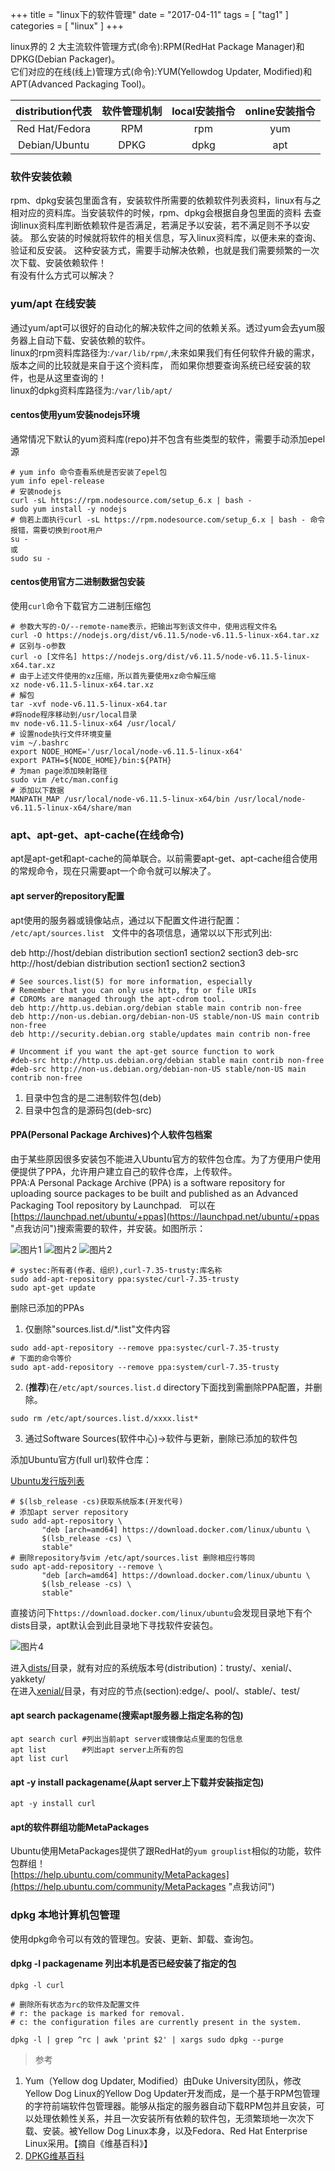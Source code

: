 +++
title = "linux下的软件管理"
date = "2017-04-11"
tags = [ "tag1" ]
categories = [ "linux" ]
+++

linux界的 2 大主流软件管理方式(命令):RPM(RedHat Package Manager)和DPKG(Debian Packager)。  
它们对应的在线(线上)管理方式(命令):YUM(Yellowdog Updater, Modified)和APT(Advanced Packaging Tool)。
<!--more-->
|distribution代表|软件管理机制|local安装指令|online安装指令|
|:-------------:|:----------:|:----------:|:-----------:|
| Red Hat/Fedora|    RPM     |    rpm     |     yum     |
| Debian/Ubuntu |   DPKG     |    dpkg    |     apt     |

### 软件安装依赖

rpm、dpkg安装包里面含有，安装软件所需要的依赖软件列表资料，linux有与之相对应的资料库。当安装软件的时候，rpm、dpkg会根据自身包里面的资料
去查询linux资料库判断依赖软件是否满足，若满足予以安装，若不满足则不予以安装。
那么安装的时候就将软件的相关信息，写入linux资料库，以便未来的查询、验证和反安装。
这种安装方式，需要手动解决依赖，也就是我们需要频繁的一次次下载、安装依赖软件！  
有没有什么方式可以解决？

### yum/apt 在线安装

通过yum/apt可以很好的自动化的解决软件之间的依赖关系。透过yum会去yum服务器上自动下载、安装依赖的软件。  
linux的rpm资料库路径为:`/var/lib/rpm/`,未來如果我们有任何软件升級的需求，
版本之间的比较就是来自于这个资料库， 而如果你想要查询系统已经安装的软件，也是从这里查询的！  
linux的dpkg资料库路径为:`/var/lib/apt/`

#### centos使用yum安装nodejs环境

通常情况下默认的yum资料库(repo)并不包含有些类型的软件，需要手动添加epel源
```shell
# yum info 命令查看系统是否安装了epel包
yum info epel-release
# 安装nodejs
curl -sL https://rpm.nodesource.com/setup_6.x | bash -
sudo yum install -y nodejs
# 倘若上面执行curl -sL https://rpm.nodesource.com/setup_6.x | bash - 命令报错，需要切换到root用户
su -
或
sudo su -
```

#### centos使用官方二进制数据包安装

使用`curl`命令下载官方二进制压缩包
```shell
# 参数大写的-O/--remote-name表示，把输出写到该文件中，使用远程文件名
curl -O https://nodejs.org/dist/v6.11.5/node-v6.11.5-linux-x64.tar.xz
# 区别与-o参数
curl -o [文件名] https://nodejs.org/dist/v6.11.5/node-v6.11.5-linux-x64.tar.xz
# 由于上述文件使用的xz压缩，所以首先要使用xz命令解压缩
xz node-v6.11.5-linux-x64.tar.xz
# 解包
tar -xvf node-v6.11.5-linux-x64.tar
#将node程序移动到/usr/local目录
mv node-v6.11.5-linux-x64 /usr/local/
# 设置node执行文件环境变量
vim ~/.bashrc
export NODE_HOME='/usr/local/node-v6.11.5-linux-x64'
export PATH=${NODE_HOME}/bin:${PATH}
# 为man page添加映射路径
sudo vim /etc/man.config
# 添加以下数据
MANPATH_MAP /usr/local/node-v6.11.5-linux-x64/bin /usr/local/node-v6.11.5-linux-x64/share/man
```

### apt、apt-get、apt-cache(在线命令)

apt是apt-get和apt-cache的简单联合。以前需要apt-get、apt-cache组合使用的常规命令，现在只需要apt一个命令就可以解决了。

#### apt server的repository配置
apt使用的服务器或镜像站点，通过以下配置文件进行配置：  
`/etc/apt/sources.list`  
文件中的各项信息，通常以以下形式列出:  

deb http://host/debian distribution section1 section2 section3
deb-src http://host/debian distribution section1 section2 section3

```shell
# See sources.list(5) for more information, especially
# Remember that you can only use http, ftp or file URIs
# CDROMs are managed through the apt-cdrom tool.
deb http://http.us.debian.org/debian stable main contrib non-free
deb http://non-us.debian.org/debian-non-US stable/non-US main contrib non-free
deb http://security.debian.org stable/updates main contrib non-free
     
# Uncomment if you want the apt-get source function to work
#deb-src http://http.us.debian.org/debian stable main contrib non-free
#deb-src http://non-us.debian.org/debian-non-US stable/non-US main contrib non-free
```
1. 目录中包含的是二进制软件包(deb)
2. 目录中包含的是源码包(deb-src)

#### PPA(Personal Package Archives)个人软件包档案

由于某些原因很多安装包不能进入Ubuntu官方的软件包仓库。为了方便用户使用便提供了PPA，允许用户建立自己的软件仓库，上传软件。  
PPA:A Personal Package Archive (PPA) is a software repository for uploading source packages to be built and published as an Advanced Packaging Tool repository by Launchpad.  
可以在[https://launchpad.net/ubuntu/+ppas](https://launchpad.net/ubuntu/+ppas "点我访问")搜索需要的软件，并安装。如图所示：

![图片1](../pictures/QQ20170411212128.png "点我访问")
![图片2](../pictures/QQ20170411212140.png "点我访问")
![图片2](../pictures/QQ20170411212145.png "点我访问")

```shell
# systec:所有者(作者、组织),curl-7.35-trusty:库名称
sudo add-apt-repository ppa:systec/curl-7.35-trusty
sudo apt-get update
```
删除已添加的PPAs  
1. 仅删除"sources.list.d/\*.list"文件内容

```shell
sudo add-apt-repository --remove ppa:systec/curl-7.35-trusty
# 下面的命令等价
sudo apt-add-repository --remove ppa:system/curl-7.35-trusty
```

2. (**推荐**)在`/etc/apt/sources.list.d` directory下面找到需删除PPA配置，并删除。

```shell
sudo rm /etc/apt/sources.list.d/xxxx.list*
```

3. 通过Software Sources(软件中心)->软件与更新，删除已添加的软件包

添加Ubuntu官方(full url)软件仓库：

[Ubuntu发行版列表](https://zh.wikipedia.org/wiki/Ubuntu%E5%8F%91%E8%A1%8C%E7%89%88%E5%88%97%E8%A1%A8 "点我访问")

```shell
# $(lsb_release -cs)获取系统版本(开发代号)
# 添加apt server repository
sudo add-apt-repository \
       "deb [arch=amd64] https://download.docker.com/linux/ubuntu \
       $(lsb_release -cs) \
       stable"
# 删除repository与vim /etc/apt/sources.list 删除相应行等同
sudo apt-add-repository --remove \
       "deb [arch=amd64] https://download.docker.com/linux/ubuntu \
       $(lsb_release -cs) \
       stable"
```
直接访问下`https://download.docker.com/linux/ubuntu`会发现目录地下有个dists目录，apt默认会到此目录地下寻找软件安装包。  

![图片4](../pictures/QQ20170411213604.png "点我访问")

进入<u>dists/</u>目录，就有对应的系统版本号(distribution)：trusty/、xenial/、yakkety/   
在进入<u>xenial/</u>目录，有对应的节点(section):edge/、pool/、stable/、test/  

#### apt search packagename(搜索apt服务器上指定名称的包)

```shell
apt search curl #列出当前apt server或镜像站点里面的包信息
apt list        #列出apt server上所有的包
apt list curl 
```

#### apt -y install packagename(从apt server上下载并安装指定包)

```shell
apt -y install curl
```

#### apt的软件群组功能MetaPackages
Ubuntu使用MetaPackages提供了跟RedHat的`yum grouplist`相似的功能，软件包群组！  
[https://help.ubuntu.com/community/MetaPackages](https://help.ubuntu.com/community/MetaPackages "点我访问")


### dpkg 本地计算机包管理

使用dpkg命令可以有效的管理包。安装、更新、卸载、查询包。

#### dpkg -l packagename 列出本机是否已经安装了指定的包
```shell
dpkg -l curl

# 删除所有状态为rc的软件及配置文件
# r: the package is marked for removal.    
# c: the configuration files are currently present in the system.

dpkg -l | grep ^rc | awk 'print $2' | xargs sudo dpkg --purge
```

> 参考  
1. Yum（Yellow dog Updater, Modified）由Duke University团队，修改Yellow Dog Linux的Yellow Dog Updater开发而成，是一个基于RPM包管理的字符前端软件包管理器。能够从指定的服务器自动下载RPM包并且安装，可以处理依赖性关系，并且一次安装所有依赖的软件包，无须繁琐地一次次下载、安装。被Yellow Dog Linux本身，以及Fedora、Red Hat Enterprise Linux采用。【摘自《维基百科》】
2. [DPKG维基百科](https://en.wikipedia.org/wiki/Dpkg "点我访问")
